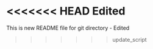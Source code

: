 <<<<<<< HEAD
Edited
=======
This is new README file for git directory - Edited
>>>>>>> update_script
